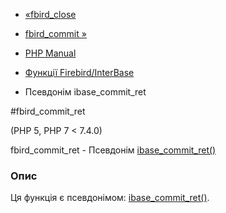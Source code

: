 - [«fbird_close](function.fbird-close.md)
- [fbird_commit »](function.fbird-commit.md)

- [PHP Manual](index.md)
- [Функції Firebird/InterBase](ref.ibase.md)
- Псевдонім ibase_commit_ret

#fbird_commit_ret

(PHP 5, PHP 7 \< 7.4.0)

fbird_commit_ret - Псевдонім
[ibase_commit_ret()](function.ibase-commit-ret.md)

### Опис

Ця функція є псевдонімом:
[ibase_commit_ret()](function.ibase-commit-ret.md).

